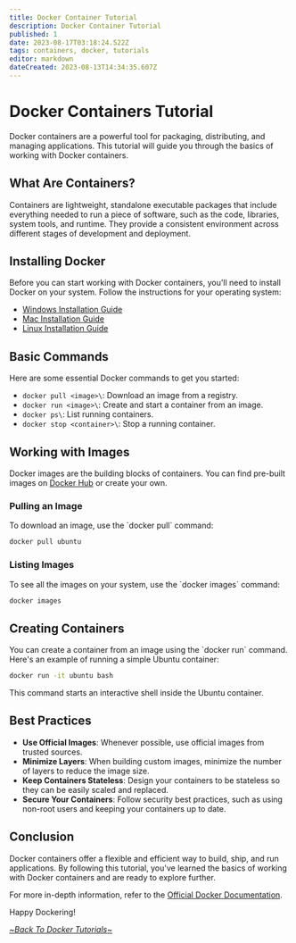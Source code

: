 ```yaml
---
title: Docker Container Tutorial
description: Docker Container Tutorial
published: 1
date: 2023-08-17T03:18:24.522Z
tags: containers, docker, tutorials
editor: markdown
dateCreated: 2023-08-13T14:34:35.607Z
---
```


# Docker Containers Tutorial

Docker containers are a powerful tool for packaging, distributing, and managing applications. This tutorial will guide you through the basics of working with Docker containers.

## What Are Containers?

Containers are lightweight, standalone executable packages that include everything needed to run a piece of software, such as the code, libraries, system tools, and runtime. They provide a consistent environment across different stages of development and deployment.

## Installing Docker

Before you can start working with Docker containers, you'll need to install Docker on your system. Follow the instructions for your operating system:

- [Windows Installation Guide](https://docs.docker.com/desktop/install/windows/)
- [Mac Installation Guide](https://docs.docker.com/desktop/install/mac/)
- [Linux Installation Guide](https://docs.docker.com/engine/install/)

## Basic Commands

Here are some essential Docker commands to get you started:

- `docker pull <image>\`: Download an image from a registry.
- `docker run <image>\`: Create and start a container from an image.
- `docker ps\`: List running containers.
- `docker stop <container>\`: Stop a running container.

## Working with Images

Docker images are the building blocks of containers. You can find pre-built images on [Docker Hub](https://hub.docker.com/) or create your own.

### Pulling an Image

To download an image, use the \`docker pull\` command:

```bash
docker pull ubuntu
```

### Listing Images

To see all the images on your system, use the \`docker images\` command:

```bash
docker images
```

## Creating Containers

You can create a container from an image using the \`docker run\` command. Here's an example of running a simple Ubuntu container:

```bash
docker run -it ubuntu bash
```

This command starts an interactive shell inside the Ubuntu container.

## Best Practices

- **Use Official Images**: Whenever possible, use official images from trusted sources.
- **Minimize Layers**: When building custom images, minimize the number of layers to reduce the image size.
- **Keep Containers Stateless**: Design your containers to be stateless so they can be easily scaled and replaced.
- **Secure Your Containers**: Follow security best practices, such as using non-root users and keeping your containers up to date.

## Conclusion

Docker containers offer a flexible and efficient way to build, ship, and run applications. By following this tutorial, you've learned the basics of working with Docker containers and are ready to explore further.

For more in-depth information, refer to the [Official Docker Documentation](https://docs.docker.com/).

Happy Dockering!

 [~*Back To Docker Tutorials*~](/tutorials/docker)

